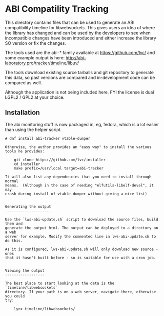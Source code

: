 ABI Compatility Tracking
========================

This directory contains files that can be used to generate an ABI compatibility
timeline for libwebsockets. This gives users an idea of where the library has
changed and can be used by the developers to see when incompatible changes have
been introduced and either increase the library SO version or fix the changes.

The tools used are the abi-\* family available at https://github.com/lvc/ and
some example output is here: http://abi-laboratory.pro/tracker/timeline/libuv/

The tools download existing source tarballs and git repository to generate this
data, so past versions are compared and in-development code can be compared as
well.

Although the application is not being included here, FYI the license is dual
LGPL2 / GPL2 at your choice.


Installation
------------

The abi monitoring stuff is now packaged in, eg, fedora, which is a lot
easier than using the helper script.

```
# dnf install abi-tracker vtable-dumper

Otherwise, the author provides an "easy way" to install the various tools he provides:

    git clone https://github.com/lvc/installer
	cd installer
	make prefix=/usr/local target=abi-tracker

It will also list any dependencies that you need to install through normal
means.  (Although in the case of needing "elfutils-libelf-devel", it may
crash during install of vtable-dumper without giving a nice list)


Generating the output
---------------------

Use the `lws-abi-update.sh` script to download the source files, build them and
generate the output html. The output can be deployed to a directory on a web
server for example. Modify the commented line in lws-abi-update.sh to do this.

As it is configured, lws-abi-update.sh will only download new source - ones
that it hasn't built before - so is suitable for use with a cron job.


Viewing the output
------------------

The best place to start looking at the data is the `timeline/libwebsockets`
directory. If your path is on a web server, navigate there, otherwise you could
try:

    lynx timeline/libwebsockets/
